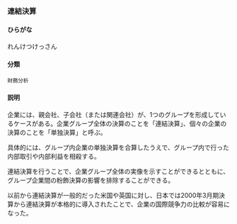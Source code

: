 <div style="display:none;">

## [あ行](securities-terms?id=あ行)
## [か行](securities-terms?id=か行)
## [さ行](securities-terms?id=さ行)
## [た行](securities-terms?id=た行)
## [な行](securities-terms?id=な行)
## [は行](securities-terms?id=は行)
## [ま行](securities-terms?id=ま行)
## [や行](securities-terms?id=や行)
## [ら行](securities-terms?id=ら行)

</div>

### 連結決算

#### ひらがな

れんけつけっさん

#### 分類

`財務分析`

#### 説明

企業には、親会社、子会社（または関連会社）が、1つのグループを形成しているケースがある。企業グループ全体の決算のことを「連結決算」、個々の企業の決算のことを「単独決算」と呼ぶ。
 
具体的には、グループ内企業の単独決算を合算したうえで、グループ内で行った内部取引や内部利益を相殺する。
連結決算を行うことで、企業グループ全体の実像を示すことができるとともに、グループ企業間の粉飾決算の影響を排除することができる。
 
以前から連結決算が一般的だった米国や英国に対し、日本では2000年3月期決算から連結決算が本格的に導入されたことで、企業の国際競争力の比較が容易になった。

<div style="display:none;">

## [わ行](securities-terms?id=わ行)
## [英数字・記号](securities-terms?id=英数字・記号)

</div>

